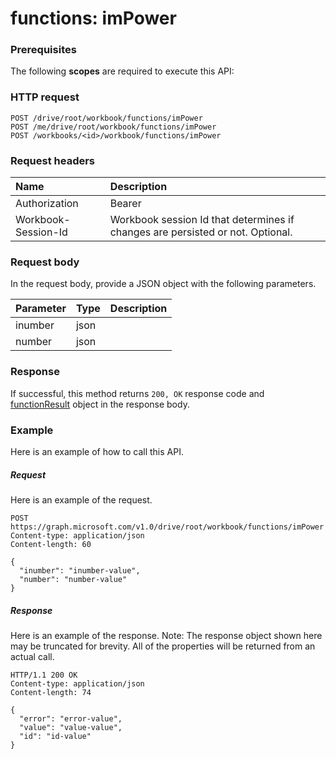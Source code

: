 # functions: imPower


### Prerequisites
The following **scopes** are required to execute this API: 
### HTTP request
<!-- { "blockType": "ignored" } -->
```http
POST /drive/root/workbook/functions/imPower
POST /me/drive/root/workbook/functions/imPower
POST /workbooks/<id>/workbook/functions/imPower

```
### Request headers
| Name       | Description|
|:---------------|:----------|
| Authorization  | Bearer <code>|
| Workbook-Session-Id  | Workbook session Id that determines if changes are persisted or not. Optional.|

### Request body
In the request body, provide a JSON object with the following parameters.

| Parameter	   | Type	|Description|
|:---------------|:--------|:----------|
|inumber|json||
|number|json||

### Response
If successful, this method returns `200, OK` response code and [functionResult](../resources/functionresult.md) object in the response body.

### Example
Here is an example of how to call this API.
##### Request
Here is an example of the request.
<!-- {
  "blockType": "request",
  "name": "functions_impower"
}-->
```http
POST https://graph.microsoft.com/v1.0/drive/root/workbook/functions/imPower
Content-type: application/json
Content-length: 60

{
  "inumber": "inumber-value",
  "number": "number-value"
}
```

##### Response
Here is an example of the response. Note: The response object shown here may be truncated for brevity. All of the properties will be returned from an actual call.
<!-- {
  "blockType": "response",
  "truncated": true,
  "@odata.type": "microsoft.graph.functionResult"
} -->
```http
HTTP/1.1 200 OK
Content-type: application/json
Content-length: 74

{
  "error": "error-value",
  "value": "value-value",
  "id": "id-value"
}
```

<!-- uuid: 8fcb5dbc-d5aa-4681-8e31-b001d5168d79
2015-10-25 14:57:30 UTC -->
<!-- {
  "type": "#page.annotation",
  "description": "functions: imPower",
  "keywords": "",
  "section": "documentation",
  "tocPath": ""
}-->
